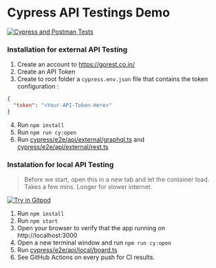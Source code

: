 # Cypress API Testings Demo

[![Cypress and Postman Tests](https://github.com/jpourdanis/trelloapp-testing/actions/workflows/main.yml/badge.svg?branch=api-testing&event=push)](https://github.com/jpourdanis/trelloapp-testing/actions/workflows/main.yml)

### Installation for external API Testing

1. Create an account to https://gorest.co.in/
2. Create an API Token
3. Create to root folder a `cypress.env.json` file that contains the token configuration :

```json
{
  "token": "<Your-API-Token-Here>"
}
```

4. Run `npm install`
5. Run `npm run cy:open`
6. Run [cypress/e2e/api/external/graphql.ts](cypress/e2e/api/external/graphql.ts) and [cypress/e2e/api/external/rest.ts](cypress/e2e/api/external/rest.ts)

### Instalation for local API Testing

> Before we start, open this in a new tab and let the container load. Takes a few mins. Longer for slower internet.

[![Try in Gitpod](https://gitpod.io/button/open-in-gitpod.svg)](https://gitpod.io/#https://github.com/jpourdanis/trelloapp-testing/tree/api-testing)

1. Run `npm install`
2. Run `npm start`
3. Open your browser to verify that the app running on http://localhost:3000
4. Open a new terminal window and run `npm run cy:open`
5. Run [cypress/e2e/api/local/board.ts](cypress/e2e/api/local/board.ts)
6. See GitHub Actions on every push for CI results.
